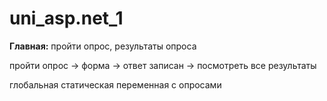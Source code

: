 # uni_asp.net_1

<b>Главная:</b> пройти опрос, результаты опроса

пройти опрос -> форма -> ответ записан -> посмотреть все результаты

глобальная статическая переменная с опросами
